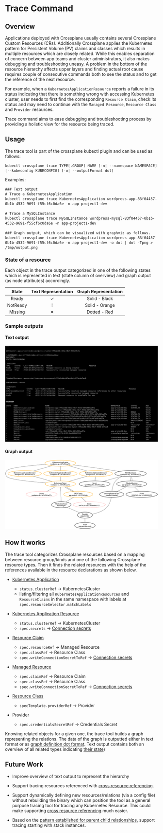 # Trace Command

## Overview

Applications deployed with Crossplane usually contains several Crossplane Custom Resources (CRs). Additionally 
Crossplane applies the Kubernetes pattern for Persistent Volume (PV) claims and classes which results in multiple 
resources which are closely related. While this enables separation of concern between app teams and cluster administrators, 
it also makes debugging and troubleshooting uneasy. A problem in the bottom of the resource hierarchy affects upper 
layers and finding actual root cause requires couple of consecutive commands both to see the status and to get the 
reference of the next resource. 

For example, when a `KubernetesApplicationResource` reports a failure in its status indicating that there is something 
wrong with accessing Kubernetes cluster, user needs to first find the corresponding `Resource Claim`, check its status
and may need to continue with the `Managed Resource`, `Resource Class` and `Provider` resources.

Trace command aims to ease debugging and troubleshooting process by providing a holistic view for the resource being 
traced. 

## Usage

The trace tool is part of the crossplane kubectl plugin and can be used as follows:

```shell
kubectl crossplane trace TYPE[.GROUP] NAME [-n| --namespace NAMESPACE] [--kubeconfig KUBECONFIG] [-o| --outputFormat dot]
```

Examples:

```shell
### Text output
# Trace a KubernetesApplication
kubectl crossplane trace KubernetesApplication wordpress-app-83f04457-0b1b-4532-9691-f55cf6c0da6e -n app-project1-dev

# Trace a MySQLInstance
kubectl crossplane trace MySQLInstance wordpress-mysql-83f04457-0b1b-4532-9691-f55cf6c0da6e -n app-project1-dev

### Graph output, which can be visualized with graphviz as follows.
kubectl crossplane trace KubernetesApplication wordpress-app-83f04457-0b1b-4532-9691-f55cf6c0da6e -n app-project1-dev -o dot | dot -Tpng > /tmp/output.png
```

### State of a resource

Each object in the trace output categorized in one of the following states which is represented in text (state column of
overview) and graph output (as node attributes) accordingly.

| State | Text Representation | Graph Representation | 
| :--------: | :---: | :---: |
| Ready    | ✓ | Solid - Black |
| NotReady | ! | Solid - Orange |
| Missing  | ✕ | Dotted - Red |

### Sample outputs

#### Text output 

![alt text](media/trace-text-example.png "Trace Text output example")

#### Graph output 

![alt text](media/trace-graph-example.png "Trace Graph output example")


## How it works

The trace tool categorizes Crossplane resources based on a mapping between resource group/kinds and one of the following 
Crossplane resource types. Then it finds the related resources with the help of the references available in the resource
declarations as shown below. 

- [Kubernetes Application](https://github.com/crossplane/crossplane/blob/master/docs/concepts.md#kubernetes-application)
    - `status.clusterRef` -> KubernetesCluster
    - listing/filtering all `KubernetesApplicationResources` and `ResourceClaims` in the same namespace with labels 
  at `spec.resourceSelector.matchLabels`
  
- [Kubernetes Application Resource](https://github.com/crossplane/crossplane/blob/master/docs/concepts.md#crossplane-workloads)
    - `status.clusterRef` -> KubernetesCluster
    - `spec.secrets` -> [Connection secrets](https://github.com/crossplane/crossplane/blob/master/docs/concepts.md#connection-secrets)
   
- [Resource Claim](https://github.com/crossplane/crossplane/blob/master/docs/concepts.md#resource-claim)
    - `spec.resourceRef` -> Managed Resource
    - `spec.classRef` -> Resource Class
    - `spec.writeConnectionSecretToRef` -> [Connection secrets](https://github.com/crossplane/crossplane/blob/master/docs/concepts.md#connection-secrets)

- [Managed Resource](https://github.com/crossplane/crossplane/blob/master/docs/concepts.md#managed-resource)
    - `spec.claimRef` -> Resource Claim
    - `spec.classRef` -> Resource Class
    - `spec.writeConnectionSecretToRef` -> [Connection secrets](https://github.com/crossplane/crossplane/blob/master/docs/concepts.md#connection-secrets)
  
- [Resource Class](https://github.com/crossplane/crossplane/blob/master/docs/concepts.md#resource-class) 
    - `specTemplate.providerRef` -> Provider

- [Provider](https://github.com/crossplane/crossplane/blob/master/docs/concepts.md#provider)
    - `spec.credentialsSecretRef` -> Credentials Secret
    
Knowing related objects for a given one, the trace tool builds a graph representing the relations. The data of the 
graph is outputted either in text format or as [graph definition dot format](https://www.graphviz.org/doc/info/lang.html). 
Text output contains both an overview of all related types indicating [their state](#state-of-a-resource))

## Future Work

- Improve overview of text output to represent the hierarchy

- Support tracing resources referenced with 
[cross resource referencing](https://github.com/crossplane/crossplane/blob/master/design/one-pager-cross-resource-referencing.md).

- Support dynamically defining new resources/relations (via a config file) without rebuilding the binary which can 
position the tool as a general purpose tracing tool for tracing any Kubernetes Resource. This could make supporting 
[cross resource referencing](https://github.com/crossplane/crossplane/blob/master/design/one-pager-cross-resource-referencing.md)
much easier.
 
- Based on the [pattern established for parent child relationships](https://github.com/crossplane/crossplane/issues/752), 
support tracing starting with stack instances.
